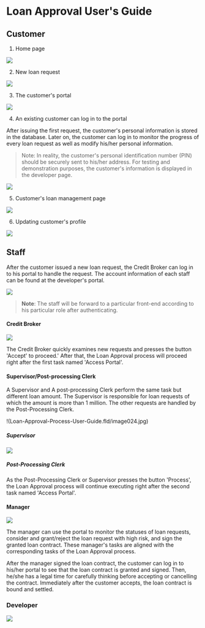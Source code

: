 # Loan Approval User's Guide

##  Customer

1. Home page

![](Loan-Approval-Process-User-Guide.fld/image006.jpg)

2. New loan request

![](Loan-Approval-Process-User-Guide.fld/image008.jpg)

3. The customer's portal

![](Loan-Approval-Process-User-Guide.fld/image012.jpg)

4. An existing customer can log in to the portal

After issuing the first request, the customer's personal information is stored in the database. Later on, the customer can log in to monitor the progress of every loan request as well as modify his/her personal information.

> Note: In reality, the customer's personal identification number (PIN) should be securely sent to his/her address. For testing and demonstration purposes, the customer's information is displayed in the developer page.

![](Loan-Approval-Process-User-Guide.fld/image014.jpg)

5. Customer's loan management page

![](Loan-Approval-Process-User-Guide.fld/image016.jpg)

6. Updating customer's profile

![](Loan-Approval-Process-User-Guide.fld/image018.jpg)

## Staff

After the customer issued a new loan request, the Credit Broker can log in to his portal to handle the request. The account information of each staff can be found at the developer's portal.

![](Loan-Approval-Process-User-Guide.fld/image020.jpg)



> **Note**: The staff will be forward to a particular front-end according to his particular role after authenticating.

#### Credit Broker

![](Loan-Approval-Process-User-Guide.fld/image022.jpg)

The Credit Broker quickly examines new requests and presses the button 'Accept' to proceed.' After that, the Loan Approval process will proceed right after the first task named 'Access Portal'.

#### Supervisor/Post-processing Clerk

A Supervisor and A post-processing Clerk perform the same task but different loan amount. The Supervisor is responsible for loan requests of which the amount is more than 1 million. The other requests are handled by the Post-Processing Clerk.

!(Loan-Approval-Process-User-Guide.fld/image024.jpg)

##### Supervisor

![](Loan-Approval-Process-User-Guide.fld/image026.jpg)

##### Post-Processing Clerk

As the Post-Processing Clerk or Supervisor presses the button 'Process', the Loan Approval process will continue executing right after the second task named 'Access Portal'.

#### Manager

![](Loan-Approval-Process-User-Guide.fld/image030.jpg)

The manager can use the portal to monitor the statuses of loan requests, consider and grant/reject the loan request with high risk, and sign the granted loan contract. These manager's tasks are aligned with the corresponding tasks of the Loan Approval process.

After the manager signed the loan contract, the customer can log in to his/her portal to see that the loan contract is granted and signed. Then, he/she has a legal time for carefully thinking before accepting or cancelling the contract. Immediately after the customer accepts, the loan contract is bound and settled.

### Developer

![](Loan-Approval-Process-User-Guide.fld/image034.jpg)
